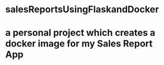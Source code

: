 # salesReportsUsingFlaskandDocker


# a personal project which creates a docker image for my Sales Report App
